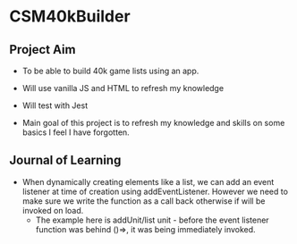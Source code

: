 # CSM40kBuilder

## Project Aim
 - To be able to build 40k game lists using an app.
 - Will use vanilla JS and HTML to refresh my knowledge
 - Will test with Jest

 - Main goal of this project is to refresh my knowledge and skills on some basics I feel I have forgotten.


## Journal of Learning

- When dynamically creating elements like a list, we can add an event listener at time of creation using addEventListener. However we need to make sure we write the function as a call back otherwise if will be invoked on load.
  - The example here is addUnit/list unit - before the event listener function was behind ()=>, it was being immediately invoked.

